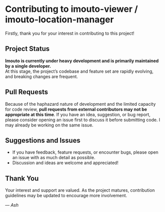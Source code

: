# Contributing to imouto-viewer / imouto-location-manager

Firstly, thank you for your interest in contributing to this project!

## Project Status

**Imouto is currently under heavy development and is primarily maintained by a single developer.**  
At this stage, the project’s codebase and feature set are rapidly evolving, and breaking changes are frequent.

## Pull Requests

Because of the haphazard nature of development and the limited capacity for code review, **pull requests from external contributors may not be appropriate at this time**. If you have an idea, suggestion, or bug report, please consider opening an issue first to discuss it before submitting code. I may already be working on the same issue.

## Suggestions and Issues

- If you have feedback, feature requests, or encounter bugs, please open an issue with as much detail as possible.
- Discussion and ideas are welcome and appreciated!

## Thank You

Your interest and support are valued. As the project matures, contribution guidelines may be updated to encourage more involvement.

—
*Ash*

